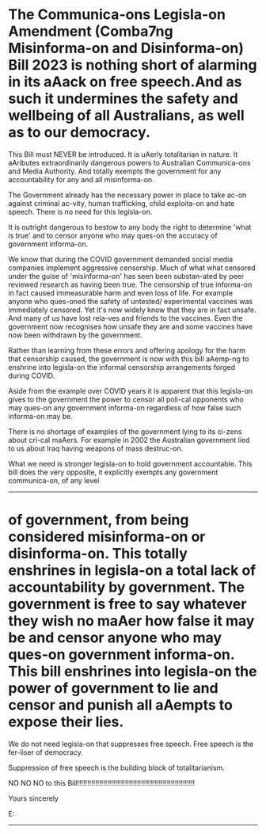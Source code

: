 # The Communica-ons Legisla-on Amendment (Comba7ng Misinforma-on and Disinforma-on) Bill 2023 is nothing short of alarming in its aAack on free speech.And as such it undermines the safety and wellbeing of all Australians, as well as to our democracy.

 This Bill must NEVER be introduced. It is uAerly totalitarian in nature. It aAributes extraordinarily dangerous powers to Australian Communica-ons and Media Authority. And totally exempts the government for any accountability for any and all misinforma-on.

 The Government already has the necessary power in place to take ac-on against criminal ac-vity, human trafficking, child exploita-on and hate speech. There is no need for this legisla-on.

 It is outright dangerous to bestow to any body the right to determine 'what is true' and to censor anyone who may ques-on the accuracy of government informa-on.

 We know that during the COVID government demanded social media companies implement aggressive censorship. Much of what what censored under the guise of 'misinforma-on' has seen been substan-ated by peer reviewed research as having been true. The censorship of true informa-on in fact caused immeasurable harm and even loss of life. For example anyone who ques-oned the safety of untested/ experimental vaccines was immediately censored. Yet it's now widely know that they are in fact unsafe. And many of us have lost rela-ves and friends to the vaccines. Even the government now recognises how unsafe they are and some vaccines have now been withdrawn by the government.

 Rather than learning from these errors and offering apology for the harm that censorship caused, the government is now with this bill aAemp-ng to enshrine into legisla-on the informal censorship arrangements forged during COVID.

 Aside from the example over COVID years it is apparent that this legisla-on gives to the government the power to censor all poli-cal opponents who may ques-on any government informa-on regardless of how false such informa-on may be.

 There is no shortage of examples of the government lying to its ci-zens about cri-cal maAers. For example in 2002 the Australian government lied to us about Iraq having weapons of mass destruc-on. 

 What we need is stronger legisla-on to hold government accountable. This bill does the very opposite, it explicitly exempts any government communica-on, of any level


-----

# of government, from being considered misinforma-on or disinforma-on. This totally enshrines in legisla-on a total lack of accountability by government. The government is free to say whatever they wish no maAer how false it may be and censor anyone who may ques-on government informa-on. This bill enshrines into legisla-on the power of government to lie and censor and punish all aAempts to expose their lies.

 We do not need legisla-on that suppresses free speech. Free speech is the fer-liser of democracy. 

 Suppression of free speech is the building block of totalitarianism.

 NO NO NO to this Bill!!!!!!!!!!!!!!!!!!!!!!!!!!!!!!!!!!!!!!!!!!!!!!!!!!!!!!!!!!!

 Yours sincerely

 E:


-----

